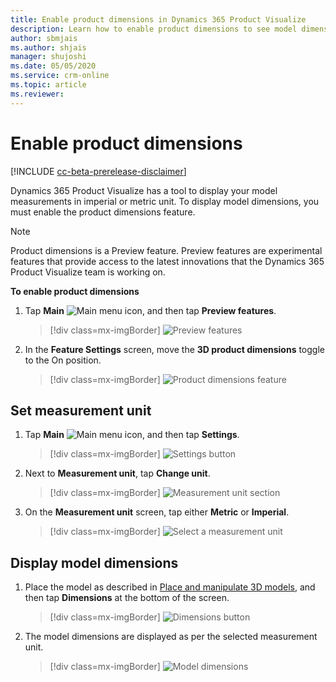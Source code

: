 ```yaml
---
title: Enable product dimensions in Dynamics 365 Product Visualize
description: Learn how to enable product dimensions to see model dimensions in Dynamics 365 Product Visualize.
author: sbmjais
ms.author: shjais
manager: shujoshi
ms.date: 05/05/2020
ms.service: crm-online
ms.topic: article
ms.reviewer:
---
```


# Enable product dimensions

[!INCLUDE [cc-beta-prerelease-disclaimer](../includes/cc-beta-prerelease-disclaimer.md)]

Dynamics 365 Product Visualize has a tool to display your model measurements in imperial or metric unit. To display model dimensions, you must enable the product dimensions feature. 

> [!NOTE]
> Product dimensions is a Preview feature. Preview features are experimental features that provide access to the latest innovations that the Dynamics 365 Product Visualize team is working on.

**To enable product dimensions**

1. Tap **Main** ![Main menu icon](media/hamburger-icon.png "Main menu icon"), and then tap **Preview features**.

    > [!div class=mx-imgBorder]
    > ![Preview features](media/preview-features.png "Preview features")

2. In the **Feature Settings** screen, move the **3D product dimensions** toggle to the On position.

    > [!div class=mx-imgBorder]
    > ![Product dimensions feature](media/product-dimensions-feature.png "Product dimensions feature")

## Set measurement unit

1. Tap **Main** ![Main menu icon](media/hamburger-icon.png "Main menu icon"), and then tap **Settings**.

    > [!div class=mx-imgBorder]
    > ![Settings button](media/edit-account-settings.png "Settings button")

2. Next to **Measurement unit**, tap **Change unit**.

     > [!div class=mx-imgBorder]
     > ![Measurement unit section](media/measurement-units-section.png "Measurement unit")

3. On the **Measurement unit** screen, tap either **Metric** or **Imperial**.

    > [!div class=mx-imgBorder]
    > ![Select a measurement unit](media/select-measurement-unit.png "Select a measurement unit")

## Display model dimensions

1. Place the model as described in [Place and manipulate 3D models](manipulate-models.md), and then tap **Dimensions** at the bottom of the screen.

    > [!div class=mx-imgBorder]
    > ![Dimensions button](media/dimensions-button.png "Dimensions button")

2. The model dimensions are displayed as per the selected measurement unit.

    > [!div class=mx-imgBorder]
    > ![Model dimensions](media/model-dimensions.png "Model dimensions")
